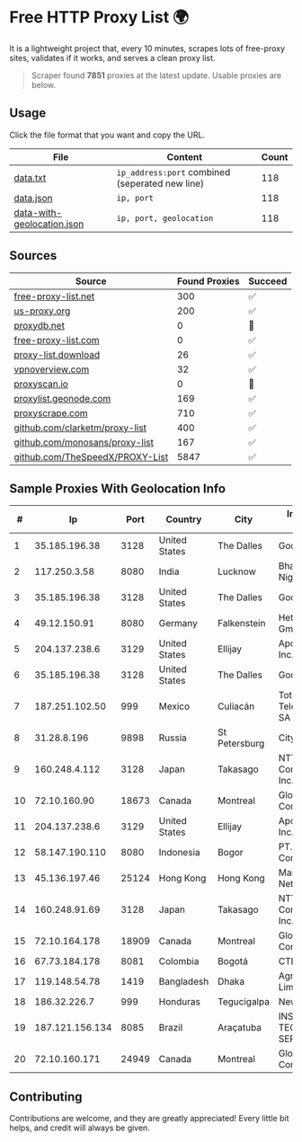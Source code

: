 
# Free HTTP Proxy List 🌍

It is a lightweight project that, every 10 minutes, scrapes lots of free-proxy sites, validates if it works, and serves a clean proxy list.


> Scraper found **7851** proxies at the latest update. Usable proxies are below.

## Usage

Click the file format that you want and copy the URL.


|File|Content|Count|
|----|-------|-----|
|[data.txt](https://raw.githubusercontent.com/themiralay/Proxy-List-World/master/data.txt)|`ip_address:port` combined (seperated new line)|118|
|[data.json](https://raw.githubusercontent.com/themiralay/Proxy-List-World/master/data.json)|`ip, port`|118|
|[data-with-geolocation.json](https://raw.githubusercontent.com/themiralay/Proxy-List-World/master/data-with-geolocation.json)|`ip, port, geolocation`|118|

## Sources

|Source|Found Proxies|Succeed|
|------|-------------|-------|
|[free-proxy-list.net](https://free-proxy-list.net)|300|✅|
|[us-proxy.org](https://www.us-proxy.org)|200|✅|
|[proxydb.net](http://proxydb.net)|0|🚫|
|[free-proxy-list.com](https://free-proxy-list.com/?page=&port=&type%5B%5D=http&type%5B%5D=https&up_time=0&search=Search)|0|✅|
|[proxy-list.download](https://www.proxy-list.download/HTTP)|26|✅|
|[vpnoverview.com](https://vpnoverview.com/privacy/anonymous-browsing/free-proxy-servers)|32|✅|
|[proxyscan.io](https://www.proxyscan.io)|0|🚫|
|[proxylist.geonode.com](https://proxylist.geonode.com/api/proxy-list?limit=300&page=1&sort_by=lastChecked&sort_type=desc&protocols=http,https)|169|✅|
|[proxyscrape.com](https://api.proxyscrape.com/v2/?request=displayproxies&protocol=http&timeout=10000&country=all&ssl=all&anonymity=all)|710|✅|
|[github.com/clarketm/proxy-list](https://raw.githubusercontent.com/clarketm/proxy-list/master/proxy-list-raw.txt)|400|✅|
|[github.com/monosans/proxy-list](https://raw.githubusercontent.com/monosans/proxy-list/main/proxies/http.txt)|167|✅|
|[github.com/TheSpeedX/PROXY-List](https://raw.githubusercontent.com/TheSpeedX/PROXY-List/master/http.txt)|5847|✅|


## Sample Proxies With Geolocation Info

|#|Ip|Port|Country|City|Internet Service Provider|
|-|--|----|-------|----|-------------------------|
|1|35.185.196.38|3128|United States|The Dalles|Google LLC|
|2|117.250.3.58|8080|India|Lucknow|Bharat Sanchar Nigam Ltd|
|3|35.185.196.38|3128|United States|The Dalles|Google LLC|
|4|49.12.150.91|8080|Germany|Falkenstein|Hetzner Online GmbH|
|5|204.137.238.6|3129|United States|Ellijay|Apogee Telecom Inc.|
|6|35.185.196.38|3128|United States|The Dalles|Google LLC|
|7|187.251.102.50|999|Mexico|Culiacán|Total Play Telecomunicaciones SA De CV|
|8|31.28.8.196|9898|Russia|St Petersburg|Citytelecom LLC|
|9|160.248.4.112|3128|Japan|Takasago|NTT PC Communications, Inc.|
|10|72.10.160.90|18673|Canada|Montreal|GloboTech Communications|
|11|204.137.238.6|3129|United States|Ellijay|Apogee Telecom Inc.|
|12|58.147.190.110|8080|Indonesia|Bogor|PT. Transhybrid Communication|
|13|45.136.197.46|25124|Hong Kong|Hong Kong|Managed by IROKO Networks|
|14|160.248.91.69|3128|Japan|Takasago|NTT PC Communications, Inc.|
|15|72.10.164.178|18909|Canada|Montreal|GloboTech Communications|
|16|67.73.184.178|8081|Colombia|Bogotá|CTL LATAM|
|17|119.148.54.78|1419|Bangladesh|Dhaka|Agni Systems Limited|
|18|186.32.226.7|999|Honduras|Tegucigalpa|Newcom Limited|
|19|187.121.156.134|8085|Brazil|Araçatuba|INSIDE TECNOLOGIA E SERVIÇOS LTDA|
|20|72.10.160.171|24949|Canada|Montreal|GloboTech Communications|



## Contributing

Contributions are welcome, and they are greatly appreciated! Every
little bit helps, and credit will always be given.

